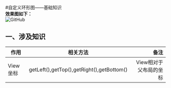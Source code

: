 #自定义环形图——基础知识</br>
**效果图如下：**</br>
<img src="https://github.com/Idtk/CustomView/blob/master/gif/CustomView.gif" alt="GitHub" title="GitHub,Social Coding"/><br>
## 一、涉及知识</br>
| 作用        | 相关方法           | 备注  |
| ------------- |:-------------:| -----:|
| View坐标      | getLeft(),getTop(),getRight(),getBottom() | View相对于父布局的坐标 |
